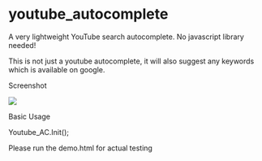 # youtube_autocomplete
A very lightweight YouTube search autocomplete. No javascript library needed!

This is not just a youtube autocomplete, it will also suggest any keywords which is available on google.

Screenshot

<img src="https://s4.postimg.org/ynddqhea5/youtube_autocomplete.png" />

Basic Usage 

Youtube_AC.Init();

Please run the demo.html for actual testing
